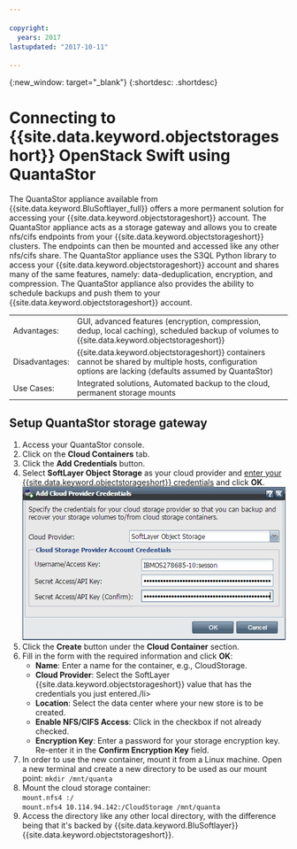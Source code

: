 ```yaml
---

copyright:
  years: 2017
lastupdated: "2017-10-11"

---
```

{:new_window: target="_blank"}
{:shortdesc: .shortdesc}

# Connecting to {{site.data.keyword.objectstorageshort}} OpenStack Swift using QuantaStor 

The QuantaStor appliance available from {{site.data.keyword.BluSoftlayer_full}} offers a more permanent solution for accessing your {{site.data.keyword.objectstorageshort}} account. The QuantaStor appliance acts as a storage gateway and allows you to create nfs/cifs endpoints from your {{site.data.keyword.objectstorageshort}} clusters. The endpoints can then be mounted and accessed like any other nfs/cifs share. The QuantaStor appliance uses the S3QL Python library to access your {{site.data.keyword.objectstorageshort}} account and shares many of the same features, namely: data-deduplication, encryption, and compression. The QuantaStor appliance also provides the ability to schedule backups and push them to your {{site.data.keyword.objectstorageshort}} account.

<table><tbody>
<tr><td>Advantages:	</td><td>GUI, advanced features (encryption, compression, dedup, local caching), scheduled backup of volumes to {{site.data.keyword.objectstorageshort}}</td></tr>
<tr><td>Disadvantages:</td><td>{{site.data.keyword.objectstorageshort}} containers cannot be shared by multiple hosts, configuration options are lacking (defaults assumed by QuantaStor)
</td></tr>
<tr><td>Use Cases:	</td><td>Integrated solutions, Automated backup to the cloud, permanent storage mounts</td></tr>
</tbody></table>
	

## Setup QuantaStor storage gateway

1. Access your QuantaStor console.
2. Click on the **Cloud Containers** tab.
3. Click the **Add Credentials** button.
4. Select **SoftLayer Object Storage** as your cloud provider and [enter your {{site.data.keyword.objectstorageshort}} credentials](access-object-storage-screen.html) and click **OK**.
       ![Add Cloud Provider Credentials](/images/AddCloudProviderCredentials.png)
5. Click the **Create** button under the **Cloud Container** section.
6. Fill in the form with the required information and click **OK**:
      - **Name**: Enter a name for the container, e.g., CloudStorage.
      - **Cloud Provider**: Select the SoftLayer {{site.data.keyword.objectstorageshort}} value that has the credentials you just entered./li>
      - **Location**: Select the data center where your new store is to be created.
      - **Enable NFS/CIFS Access**: Click in the checkbox if not already checked.
      - **Encryption Key**: Enter a password for your storage encryption key. Re-enter it in the **Confirm Encryption Key** field.
7. In order to use the new container, mount it from a Linux machine. Open a new terminal and create a new directory to be used as our mount point: `mkdir /mnt/quanta`
8. Mount the cloud storage container:<br/>
      ``mount.nfs4 :/`` <br/>
      ``mount.nfs4 10.114.94.142:/CloudStorage /mnt/quanta``
9. Access the directory like any other local directory, with the difference being that it's backed by {{site.data.keyword.BluSoftlayer}} {{site.data.keyword.objectstorageshort}}.
